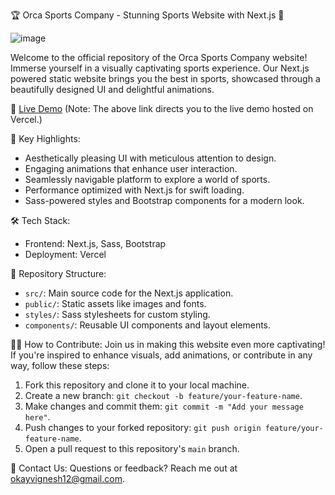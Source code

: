 🏆 Orca Sports Company - Stunning Sports Website with Next.js 🏀

![image](https://github.com/okayvignesh/orca/assets/110383556/e8f215c8-ac7e-4f25-8df7-e6322727dfa3)


Welcome to the official repository of the Orca Sports Company website! Immerse yourself in a visually captivating sports experience. Our Next.js powered static website brings you the best in sports, showcased through a beautifully designed UI and delightful animations.

🔗 [Live Demo](https://orca-ten.vercel.app/)
(Note: The above link directs you to the live demo hosted on Vercel.)

🚀 Key Highlights:
- Aesthetically pleasing UI with meticulous attention to design.
- Engaging animations that enhance user interaction.
- Seamlessly navigable platform to explore a world of sports.
- Performance optimized with Next.js for swift loading.
- Sass-powered styles and Bootstrap components for a modern look.

🛠️ Tech Stack:
- Frontend: Next.js, Sass, Bootstrap
- Deployment: Vercel

📁 Repository Structure:
- `src/`: Main source code for the Next.js application.
- `public/`: Static assets like images and fonts.
- `styles/`: Sass stylesheets for custom styling.
- `components/`: Reusable UI components and layout elements.

👨‍💻 How to Contribute:
Join us in making this website even more captivating! If you're inspired to enhance visuals, add animations, or contribute in any way, follow these steps:
1. Fork this repository and clone it to your local machine.
2. Create a new branch: `git checkout -b feature/your-feature-name`.
3. Make changes and commit them: `git commit -m "Add your message here"`.
4. Push changes to your forked repository: `git push origin feature/your-feature-name`.
5. Open a pull request to this repository's `main` branch.

📧 Contact Us:
Questions or feedback? Reach me out at okayvignesh12@gmail.com.

